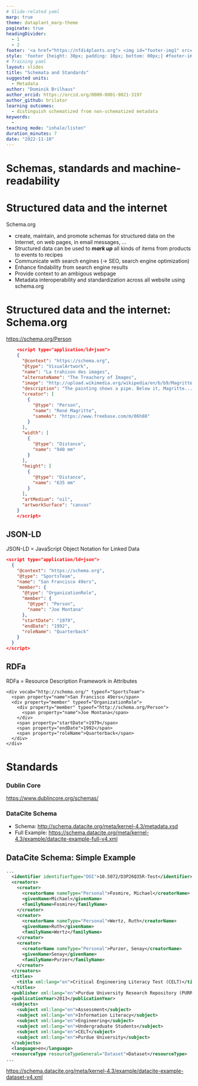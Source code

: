 ```yaml
---
# Slide-related yaml
marp: true
theme: dataplant_marp-theme
paginate: true
headingDivider: 
  - 1
  - 2
footer: '<a href="https://nfdi4plants.org"> <img id="footer-img1" src="../../images/_logos/DataPLANT/DataPLANT_logo_square_bg_transparent.svg"></a> <a href="https://creativecommons.org/licenses/by/4.0/"><img id="footer-img2" src="../../images/_logos/CreativeCommons/by.svg"> </a>'
style: 'footer {height: 30px; padding: 10px; bottom: 00px;} #footer-img1 {height: 30px; padding-left: 0px;} #footer-img2 {height: 20px; padding-left: 20px; opacity: 0.5;}'
# Training yaml
layout: slides
title: "Schemata and Standards"
suggested units:
  - Metadata
author: "Dominik Brilhaus"
author_orcid: https://orcid.org/0000-0001-9021-3197
author_github: brilator
learning outcomes:
  - distinguish schematized from non-schematized metadata  
keywords:
  - 
teaching mode: "inhale/listen"
duration_minutes: 7
date: "2022-11-10"
---
```


# Schemas, standards and machine-readability

<!-- ################# -->
<!-- Source to slide(s) -->
<!-- ../../bricks/SchemaStandards-title.md -->
<!-- ################# -->


# Structured data and the internet

Schema.org
- create, maintain, and promote schemas for structured data on the Internet, on web pages, in email messages, ...
- Structured data can be used to ***mark up*** all kinds of items from products to events to recipes
- Communicate with search engines (-> SEO, search engine optimization)
- Enhance findability from search engine results
- Provide context to an ambigous webpage
- Metadata interoperability and standardization across all website using schema.org

<!-- 
TODO: 
Source: bioschemas.org
 -->

<!-- ################# -->
<!-- Source to slide(s) -->
<!-- ../../bricks/Schema-org01.md -->
<!-- ################# -->


# Structured data and the internet: Schema.org

<style scoped>
code {
    display: inline-block;
    width: 700px;
    font-size: 18px;
}
</style>

https://schema.org/Person

```json
    <script type="application/ld+json">
    {
      "@context": "https://schema.org",
      "@type": "VisualArtwork",
      "name": "La trahison des images",
      "alternateName": "The Treachery of Images",
      "image": "http://upload.wikimedia.org/wikipedia/en/b/b9/MagrittePipe.jpg",
      "description": "The painting shows a pipe. Below it, Magritte...",
      "creator": [
        {
          "@type": "Person",
          "name": "René Magritte",
          "sameAs": "https://www.freebase.com/m/06h88"
        }
      ],
      "width": [
        {
          "@type": "Distance",
          "name": "940 mm"
        }
      ],
      "height": [
        {
          "@type": "Distance",
          "name": "635 mm"
        }
      ],
      "artMedium": "oil",
      "artworkSurface": "canvas"
    }
    </script>
```

<!-- ################# -->
<!-- Source to slide(s) -->
<!-- ../../bricks/Schema-org02.md -->
<!-- ################# -->


## JSON-LD

<style scoped>
code {
    display: inline-block;
    width: 700px;
}
</style>

JSON-LD = JavaScript Object Notation for Linked Data

```json
<script type="application/ld+json">
  {
    "@context": "https://schema.org",
    "@type": "SportsTeam",
    "name": "San Francisco 49ers",
    "member": {
      "@type": "OrganizationRole",
      "member": {
        "@type": "Person",
        "name": "Joe Montana"
      },
      "startDate": "1979",
      "endDate": "1992",
      "roleName": "Quarterback"
    }
  }
</script>
```
<!-- ################# -->
<!-- Source to slide(s) -->
<!-- ../../bricks/Schema-jsonld.md -->
<!-- ################# -->


## RDFa

RDFa = Resource Description Framework in Attributes

```
<div vocab="http://schema.org/" typeof="SportsTeam">
  <span property="name">San Francisco 49ers</span>
  <div property="member" typeof="OrganizationRole">
    <div property="member" typeof="http://schema.org/Person">
      <span property="name">Joe Montana</span>
    </div>
    <span property="startDate">1979</span>
    <span property="endDate">1992</span>
    <span property="roleName">Quarterback</span>
  </div>
</div>
```

<!-- ################# -->
<!-- Source to slide(s) -->
<!-- ../../bricks/Schema-RDFa.md -->
<!-- ################# -->


# Standards

### Dublin Core

https://www.dublincore.org/schemas/

### DataCite Schema

- Schema: http://schema.datacite.org/meta/kernel-4.3/metadata.xsd
- Full Example: https://schema.datacite.org/meta/kernel-4.3/example/datacite-example-full-v4.xml

<!-- ################# -->
<!-- Source to slide(s) -->
<!-- ../../bricks/Standards.md -->
<!-- ################# -->


## DataCite Schema: Simple Example

<style scoped>
code {
    /* display: inline-block; */
    font-size: 12px;
}
</style>

```xml
...
  <identifier identifierType="DOI">10.5072/D3P26Q35R-Test</identifier>
  <creators>
    <creator>
      <creatorName nameType="Personal">Fosmire, Michael</creatorName>
      <givenName>Michael</givenName>
      <familyName>Fosmire</familyName>
    </creator>
    <creator>
      <creatorName nameType="Personal">Wertz, Ruth</creatorName>
      <givenName>Ruth</givenName>
      <familyName>Wertz</familyName>
    </creator>
    <creator>
      <creatorName nameType="Personal">Purzer, Senay</creatorName>
      <givenName>Senay</givenName>
      <familyName>Purzer</familyName>
    </creator>
  </creators>
  <titles>
    <title xml:lang="en">Critical Engineering Literacy Test (CELT)</title>
  </titles>
  <publisher xml:lang="en">Purdue University Research Repository (PURR)</publisher>
  <publicationYear>2013</publicationYear>
  <subjects>
    <subject xml:lang="en">Assessment</subject>
    <subject xml:lang="en">Information Literacy</subject>
    <subject xml:lang="en">Engineering</subject>
    <subject xml:lang="en">Undergraduate Students</subject>
    <subject xml:lang="en">CELT</subject>
    <subject xml:lang="en">Purdue University</subject>
  </subjects>
  <language>en</language>
  <resourceType resourceTypeGeneral="Dataset">Dataset</resourceType>
...
```

https://schema.datacite.org/meta/kernel-4.3/example/datacite-example-dataset-v4.xml

<!-- ################# -->
<!-- Source to slide(s) -->
<!-- ../../bricks/Standards-DataCite.md -->
<!-- ################# -->

